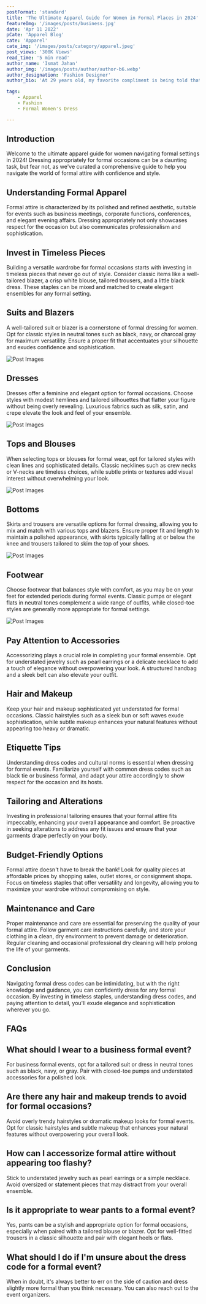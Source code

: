 ```yaml
---
postFormat: 'standard'
title: 'The Ultimate Apparel Guide for Women in Formal Places in 2024'
featureImg: '/images/posts/business.jpg'
date: 'Apr 11 2022'
pCate: 'Apparel Blog'
cate: 'Apparel'
cate_img: '/images/posts/category/apparel.jpeg'
post_views: '300K Views'
read_time: '5 min read'
author_name: 'Ismat Jahan'
author_img: '/images/posts/author/author-b6.webp'
author_designation: 'Fashion Designer'
author_bio: 'At 29 years old, my favorite compliment is being told that I look like my mom. Seeing myself in her image, like this daughter up top, makes me so proud of how far I’ve come, and so thankful for where I come from.'

tags: 
    - Apparel
    - Fashion
    - Formal Women's Dress

---
```


## Introduction

Welcome to the ultimate apparel guide for women navigating formal settings in 2024! Dressing appropriately for formal occasions can be a daunting task, but fear not, as we've curated a comprehensive guide to help you navigate the world of formal attire with confidence and style.

## Understanding Formal Apparel

Formal attire is characterized by its polished and refined aesthetic, suitable for events such as business meetings, corporate functions, conferences, and elegant evening affairs. Dressing appropriately not only showcases respect for the occasion but also communicates professionalism and sophistication.

## Invest in Timeless Pieces

Building a versatile wardrobe for formal occasions starts with investing in timeless pieces that never go out of style. Consider classic items like a well-tailored blazer, a crisp white blouse, tailored trousers, and a little black dress. These staples can be mixed and matched to create elegant ensembles for any formal setting.

## Suits and Blazers

A well-tailored suit or blazer is a cornerstone of formal dressing for women. Opt for classic styles in neutral tones such as black, navy, or charcoal gray for maximum versatility. Ensure a proper fit that accentuates your silhouette and exudes confidence and sophistication.

![Post Images](/images/posts/formal-dress/suite_9.png)

## Dresses

Dresses offer a feminine and elegant option for formal occasions. Choose styles with modest hemlines and tailored silhouettes that flatter your figure without being overly revealing. Luxurious fabrics such as silk, satin, and crepe elevate the look and feel of your ensemble.

![Post Images](/images/posts/formal-dress/suite_3.png)

## Tops and Blouses

When selecting tops or blouses for formal wear, opt for tailored styles with clean lines and sophisticated details. Classic necklines such as crew necks or V-necks are timeless choices, while subtle prints or textures add visual interest without overwhelming your look.

![Post Images](/images/posts/formal-dress/suite_2.png)

## Bottoms

Skirts and trousers are versatile options for formal dressing, allowing you to mix and match with various tops and blazers. Ensure proper fit and length to maintain a polished appearance, with skirts typically falling at or below the knee and trousers tailored to skim the top of your shoes.

![Post Images](/images/posts/formal-dress/suite_1.png)

## Footwear

Choose footwear that balances style with comfort, as you may be on your feet for extended periods during formal events. Classic pumps or elegant flats in neutral tones complement a wide range of outfits, while closed-toe styles are generally more appropriate for formal settings.

![Post Images](/images/posts/formal-dress/suite_8.png)

## Pay Attention to Accessories

Accessorizing plays a crucial role in completing your formal ensemble. Opt for understated jewelry such as pearl earrings or a delicate necklace to add a touch of elegance without overpowering your look. A structured handbag and a sleek belt can also elevate your outfit.

## Hair and Makeup

Keep your hair and makeup sophisticated yet understated for formal occasions. Classic hairstyles such as a sleek bun or soft waves exude sophistication, while subtle makeup enhances your natural features without appearing too heavy or dramatic.

## Etiquette Tips

Understanding dress codes and cultural norms is essential when dressing for formal events. Familiarize yourself with common dress codes such as black tie or business formal, and adapt your attire accordingly to show respect for the occasion and its hosts.

## Tailoring and Alterations

Investing in professional tailoring ensures that your formal attire fits impeccably, enhancing your overall appearance and comfort. Be proactive in seeking alterations to address any fit issues and ensure that your garments drape perfectly on your body.

## Budget-Friendly Options

Formal attire doesn't have to break the bank! Look for quality pieces at affordable prices by shopping sales, outlet stores, or consignment shops. Focus on timeless staples that offer versatility and longevity, allowing you to maximize your wardrobe without compromising on style.

## Maintenance and Care

Proper maintenance and care are essential for preserving the quality of your formal attire. Follow garment care instructions carefully, and store your clothing in a clean, dry environment to prevent damage or deterioration. Regular cleaning and occasional professional dry cleaning will help prolong the life of your garments.

## Conclusion

Navigating formal dress codes can be intimidating, but with the right knowledge and guidance, you can confidently dress for any formal occasion. By investing in timeless staples, understanding dress codes, and paying attention to detail, you'll exude elegance and sophistication wherever you go.

## FAQs

## What should I wear to a business formal event?

For business formal events, opt for a tailored suit or dress in neutral tones such as black, navy, or gray. Pair with closed-toe pumps and understated accessories for a polished look.

## Are there any hair and makeup trends to avoid for formal occasions?

Avoid overly trendy hairstyles or dramatic makeup looks for formal events. Opt for classic hairstyles and subtle makeup that enhances your natural features without overpowering your overall look.

## How can I accessorize formal attire without appearing too flashy?

Stick to understated jewelry such as pearl earrings or a simple necklace. Avoid oversized or statement pieces that may distract from your overall ensemble.

## Is it appropriate to wear pants to a formal event?

Yes, pants can be a stylish and appropriate option for formal occasions, especially when paired with a tailored blouse or blazer. Opt for well-fitted trousers in a classic silhouette and pair with elegant heels or flats.

## What should I do if I'm unsure about the dress code for a formal event?

When in doubt, it's always better to err on the side of caution and dress slightly more formal than you think necessary. You can also reach out to the event organizers.
